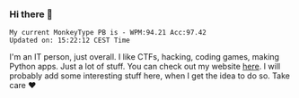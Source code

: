 ### Hi there 👋
<!-- PB START -->
```
My current MonkeyType PB is - WPM:94.21 Acc:97.42
Updated on: 15:22:12 CEST Time
```
<!-- PB END -->
I'm an IT person, just overall. I like CTFs, hacking, coding games, making Python apps. Just a lot of stuff.
You can check out my website [here](https://skill3472.github.io/).
I will probably add some interesting stuff here, when I get the idea to do so. Take care ❤️
